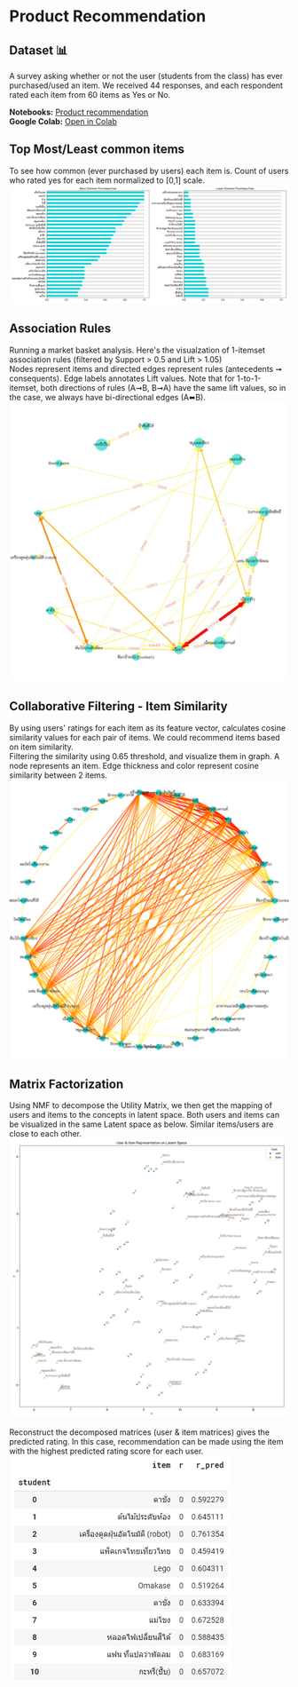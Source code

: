 # Product Recommendation

## Dataset 📊  
A survey asking whether or not the user (students from the class) has ever purchased/used an item. We received 44 responses, and each respondent rated each item from 60 items as Yes or No.

**Notebooks:** [Product recommendation](./hw07-product-recommendation.ipynb)  
**Google Colab:** [Open in Colab](https://colab.research.google.com/drive/1PwHrh518AA3rce4Y7xBDahSHvUo1WwpC?usp=sharing)

## Top Most/Least common items
To see how common (ever purchased by users) each item is. Count of users who rated yes for each item normalized to [0,1] scale.
![usage](./usage.png)

## Association Rules
Running a market basket analysis. Here's the visualzation of 1-itemset association rules (filtered by Support > 0.5 and Lift > 1.05)  
Nodes represent items and directed edges represent rules (antecedents ➞ consequents). Edge labels annotates Lift values.
Note that for 1-to-1-itemset, both directions of rules (A➞B, B➞A) have the same lift values, so in the case, we always have bi-directional edges (A⬌B).
![association-rules](./association-rules-1.jpg)

## Collaborative Filtering - Item Similarity
By using users' ratings for each item as its feature vector, calculates cosine similarity values for each pair of items. We could recommend items based on item similarity.  
Filtering the similarity using 0.65 threshold, and visualize them in graph. A node represents an item. Edge thickness and color represent cosine similarity between 2 items.  
![cf-item-similarity](./item_sim.png)

## Matrix Factorization
Using NMF to decompose the Utility Matrix, we then get the mapping of users and items to the concepts in latent space. Both users and items can be visualized in the same Latent space as below. Similar items/users are close to each other.
![latent-space](./user-item-latent-space.png)

Reconstruct the decomposed matrices (user & item matrices) gives the predicted rating. In this case, recommendation can be made using the item with the highest predicted rating score for each user.  
![nmf-recommendation](./nmf-recommendation.png)
